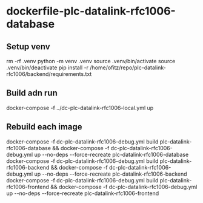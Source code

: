 # dockerfile-plc-datalink-rfc1006-database

## Setup venv
rm -rf .venv
python -m venv .venv
source .venv/bin/activate
source .venv/bin/deactivate
pip install -r /home/ofitz/repo/plc-datalink-rfc1006/backend/requirements.txt

## Build adn run
docker-compose -f ../dc-plc-datalink-rfc1006-local.yml up

## Rebuild each image
docker-compose -f dc-plc-datalink-rfc1006-debug.yml build plc-datalink-rfc1006-database && docker-compose -f dc-plc-datalink-rfc1006-debug.yml up  --no-deps --force-recreate plc-datalink-rfc1006-database
docker-compose -f dc-plc-datalink-rfc1006-debug.yml build plc-datalink-rfc1006-backend && docker-compose -f dc-plc-datalink-rfc1006-debug.yml up  --no-deps --force-recreate plc-datalink-rfc1006-backend
docker-compose -f dc-plc-datalink-rfc1006-debug.yml build plc-datalink-rfc1006-frontend && docker-compose -f dc-plc-datalink-rfc1006-debug.yml up  --no-deps --force-recreate plc-datalink-rfc1006-frontend
